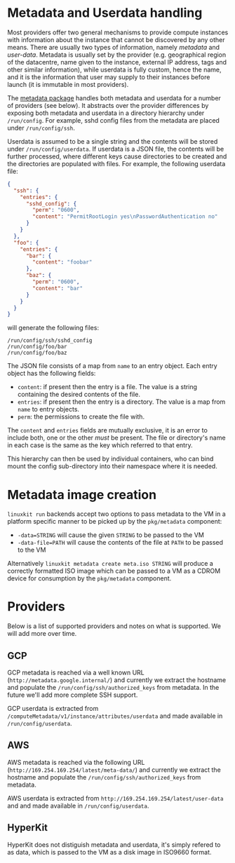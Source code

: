 # Metadata and Userdata handling

Most providers offer two general mechanisms to provide compute instances
with information about the instance that cannot be discovered by any other
means. There are usually two types of information, namely _metadata_ and
_user-data_.  Metadata is usually set by the provider (e.g. geographical
region of the datacentre, name given to the instance, external IP address,
tags and other similar information), while userdata is fully custom,
hence the name, and it is the information that user may supply to their
instances before launch (it is immutable in most providers).

The [metadata package](../pkg/metadata/) handles both metadata and
userdata for a number of providers (see below).  It abstracts over
the provider differences by exposing both metadata and userdata in
a directory hierarchy under `/run/config`.  For example, sshd config
files from the metadata are placed under `/run/config/ssh`.

Userdata is assumed to be a single string and the contents will be
stored under `/run/config/userdata`.  If userdata is a JSON file, the
contents will be further processed, where different keys cause
directories to be created and the directories are populated with files.
For example, the following userdata file:
```JSON
{
  "ssh": {
    "entries": {
      "sshd_config": {
        "perm": "0600",
        "content": "PermitRootLogin yes\nPasswordAuthentication no"
      }
    }
  },
  "foo": {
    "entries": {
      "bar": {
        "content": "foobar"
      },
      "baz": {
        "perm": "0600",
        "content": "bar"
      }
    }
  }
}
```
will generate the following files:
```
/run/config/ssh/sshd_config
/run/config/foo/bar
/run/config/foo/baz
```

The JSON file consists of a map from `name` to an entry object. Each entry object has the following fields:
- `content`: if present then the entry is a file. The value is a string containing the desired contents of the file.
- `entries`: if present then the entry is a directory. The value is a map from `name` to entry objects.
- `perm`: the permissions to create the file with.

The `content` and `entries` fields are mutually exclusive, it is an error to include both,
one or the other _must_ be present.
The file or directory's name in each case is the same as the key which referred to that entry.

This hierarchy can then be used by individual containers, who can bind
mount the config sub-directory into their namespace where it is
needed.

# Metadata image creation

`linuxkit run` backends accept two options to pass metadata to the VM in a platform specific
manner to be picked up by the `pkg/metadata` component:

* `-data=STRING` will cause the given `STRING` to be passed to the VM
* `-data-file=PATH` will cause the contents of the file at `PATH` to be passed to the VM


Alternatively `linuxkit metadata create meta.iso STRING` will produce
a correctly formatted ISO image which can be passed to a VM as a CDROM
device for consumption by the `pkg/metadata` component.

# Providers

Below is a list of supported providers and notes on what is supported. We will add more over time.


## GCP

GCP metadata is reached via a well known URL
(`http://metadata.google.internal/`) and currently
we extract the hostname and populate the
`/run/config/ssh/authorized_keys` from metadata. In the future we'll
add more complete SSH support.

GCP userdata is extracted from `/computeMetadata/v1/instance/attributes/userdata`
and made available in `/run/config/userdata`.

## AWS

AWS metadata is reached via the following URL
(`http://169.254.169.254/latest/meta-data/`) and currently we extract the
hostname and populate the `/run/config/ssh/authorized_keys` from metadata.

AWS userdata is extracted from `http://169.254.169.254/latest/user-data` and
and made available in `/run/config/userdata`.


## HyperKit

HyperKit does not distiguish metadata and userdata, it's simply
refered to as data, which is passed to the VM as a disk image
in ISO9660 format.
